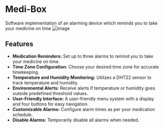 # Medi-Box
Software implementation of an alarming device which reminds you to take your medicine on time
![image](https://github.com/Sithminii/Medi-Box/assets/129846300/900a46eb-9ccd-4966-8dff-457225667ddd)
## Features

- **Medication Reminders:** Set up to three alarms to remind you to take your medicine on time.
- **Time Zone Configuration:** Choose your desired time zone for accurate timekeeping.
- **Temperature and Humidity Monitoring:** Utilizes a DHT22 sensor to track temperature and humidity.
- **Environmental Alerts:** Receive alerts if temperature or humidity goes outside predefined threshold values.
- **User-Friendly Interface:** A user-friendly menu system with a display and four buttons for easy navigation.
- **Customizable Alarms:** Configure alarm times as per your medication schedule.
- **Disable Alarms:** Temporarily disable all alarms when needed.
